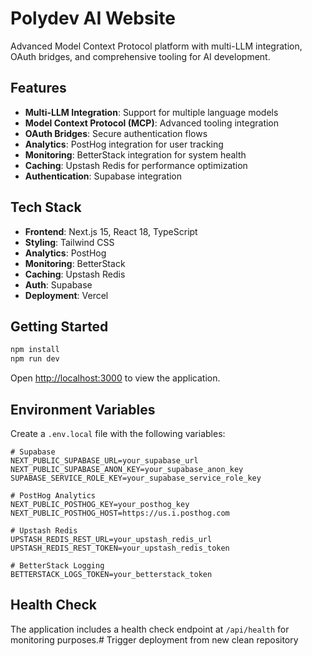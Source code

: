 # Polydev AI Website

Advanced Model Context Protocol platform with multi-LLM integration, OAuth bridges, and comprehensive tooling for AI development.

## Features

- **Multi-LLM Integration**: Support for multiple language models
- **Model Context Protocol (MCP)**: Advanced tooling integration
- **OAuth Bridges**: Secure authentication flows
- **Analytics**: PostHog integration for user tracking
- **Monitoring**: BetterStack integration for system health
- **Caching**: Upstash Redis for performance optimization
- **Authentication**: Supabase integration

## Tech Stack

- **Frontend**: Next.js 15, React 18, TypeScript
- **Styling**: Tailwind CSS
- **Analytics**: PostHog
- **Monitoring**: BetterStack
- **Caching**: Upstash Redis
- **Auth**: Supabase
- **Deployment**: Vercel

## Getting Started

```bash
npm install
npm run dev
```

Open [http://localhost:3000](http://localhost:3000) to view the application.

## Environment Variables

Create a `.env.local` file with the following variables:

```env
# Supabase
NEXT_PUBLIC_SUPABASE_URL=your_supabase_url
NEXT_PUBLIC_SUPABASE_ANON_KEY=your_supabase_anon_key
SUPABASE_SERVICE_ROLE_KEY=your_supabase_service_role_key

# PostHog Analytics
NEXT_PUBLIC_POSTHOG_KEY=your_posthog_key
NEXT_PUBLIC_POSTHOG_HOST=https://us.i.posthog.com

# Upstash Redis
UPSTASH_REDIS_REST_URL=your_upstash_redis_url
UPSTASH_REDIS_REST_TOKEN=your_upstash_redis_token

# BetterStack Logging
BETTERSTACK_LOGS_TOKEN=your_betterstack_token
```

## Health Check

The application includes a health check endpoint at `/api/health` for monitoring purposes.# Trigger deployment from new clean repository
